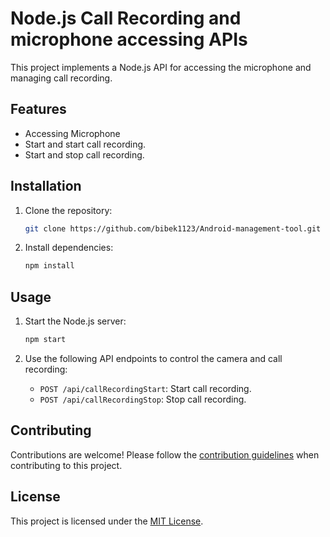 # Node.js Call Recording and microphone accessing APIs

This project implements a Node.js API for accessing the microphone and managing call recording.

## Features
- Accessing Microphone
- Start and start call recording.
- Start and stop call recording.

## Installation

1. Clone the repository:

    ```bash
    git clone https://github.com/bibek1123/Android-management-tool.git
    ```
    
2. Install dependencies:

    ```bash
    npm install
    ```

## Usage

1. Start the Node.js server:

    ```bash
    npm start
    ```

2. Use the following API endpoints to control the camera and call recording:
    - `POST /api/callRecordingStart`: Start call recording.
    - `POST /api/callRecordingStop`: Stop call recording.

## Contributing

Contributions are welcome! Please follow the [contribution guidelines](CONTRIBUTING.md) when contributing to this project.

## License

This project is licensed under the [MIT License](LICENSE).
